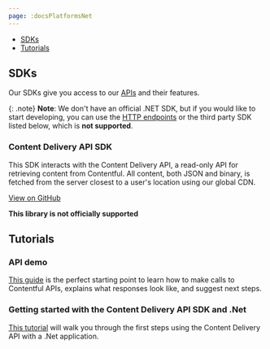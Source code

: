 ```yaml
---
page: :docsPlatformsNet
---
```


- [SDKs](#sdks)
- [Tutorials](#tutorials)

## SDKs

Our SDKs give you access to our [APIs](/developers/docs/concepts/apis/) and their features.

{: .note}
**Note**: We don't have an official .NET SDK, but if you would like to start developing, you can use the [HTTP endpoints](/developers/docs/concepts/apis/) or the third party SDK listed below, which is **not supported**.

### Content Delivery API SDK

This SDK interacts with the Content Delivery API, a read-only API for retrieving content from Contentful. All content, both JSON and binary, is fetched from the server closest to a user's location using our global CDN.

[View on GitHub](https://github.com/ryan-codingintrigue/Contentful.NET)

**This library is not officially supported**

## Tutorials

### API demo

[This guide](/developers/api-demo/ruby/) is the perfect starting point to learn how to make calls to Contentful APIs, explains what responses look like, and suggest next steps.

### Getting started with the Content Delivery API SDK and .Net

[This tutorial](https://github.com/ryan-codingintrigue/Contentful.NET) will walk you through the first steps using the Content Delivery API with a .Net application.
